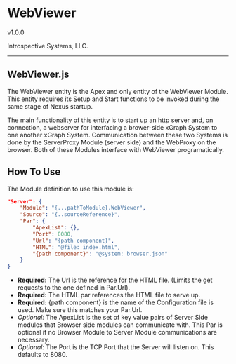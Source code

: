 # WebViewer 

v1.0.0

Introspective Systems, LLC.

---
## WebViewer.js

The WebViewer entity is the Apex and only entity of the WebViewer Module.
This entity requires its Setup and Start functions to be invoked during the same stage of Nexus startup.

The main functionality of this entity is to start up an http server and, on connection, a webserver for 
interfacing a brower-side xGraph System to one another xGraph System. Communication between these two 
Systems is done by the ServerProxy Module (server side) and the WebProxy on the browser. Both of these 
Modules interface with WebViewer programatically.


## How To Use

The Module definition to use this module is:

``` json
"Server": {
	"Module": "{...pathToModule}.WebViewer",
	"Source": "{..sourceReference}",
	"Par": {
		"ApexList": {},
		"Port": 8080,
		"Url": "{path component}",
		"HTML": "@file: index.html",
		"{path component}": "@system: browser.json"
	}
}
```

- **Required:** The Url is the reference for the HTML file. (Limits the get requests to the one defined in Par.Url). 
- **Required:** The HTML par references the HTML file to serve up.  
- **Required:** {path component} is the name of the Configuration file is used. Make sure this matches your Par.Url. 
-  _Optional:_ The ApexList is the set of key value pairs of Server Side modules that Browser side modules can communicate with. This Par is optional if no Browser Module to Server Module communications are necessary.
- _Optional:_ The Port is the TCP Port that the Server will listen on. This defaults to 8080. 
